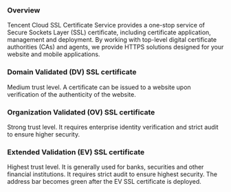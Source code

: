 ### Overview
Tencent Cloud SSL Certificate Service provides a one-stop service of Secure Sockets Layer (SSL) certificate, including certificate application, management and deployment. By working with top-level digital certificate authorities (CAs) and agents, we provide HTTPS solutions designed for your website and mobile applications.

### Domain Validated (DV) SSL certificate
Medium trust level. A certificate can be issued to a website upon verification of the authenticity of the website.

### Organization Validated (OV) SSL certificate
Strong trust level. It requires enterprise identity verification and strict audit to ensure higher security.

### Extended Validation (EV) SSL certificate
Highest trust level. It is generally used for banks, securities and other financial institutions. It requires strict audit to ensure highest security. The address bar becomes green after the EV SSL certificate is deployed.
